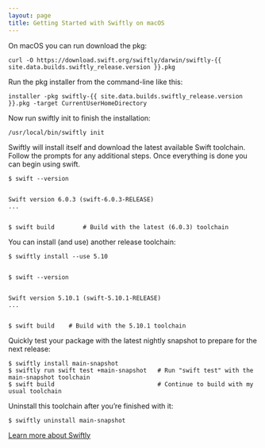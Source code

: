 ```yaml
---
layout: page
title: Getting Started with Swiftly on macOS
---
```


On macOS you can run download the pkg:
```
curl -O https://download.swift.org/swiftly/darwin/swiftly-{{ site.data.builds.swiftly_release.version }}.pkg
```

Run the pkg installer from the command-line like this:
```
installer -pkg swiftly-{{ site.data.builds.swiftly_release.version }}.pkg -target CurrentUserHomeDirectory
```

Now run swiftly init to finish the installation:
```
/usr/local/bin/swiftly init
```
Swiftly will install itself and download the latest available Swift toolchain. Follow the prompts for any additional steps. Once everything is done you can begin using swift.
```
$ swift --version


Swift version 6.0.3 (swift-6.0.3-RELEASE)
...


$ swift build        # Build with the latest (6.0.3) toolchain
```

You can install (and use) another release toolchain:
```
$ swiftly install --use 5.10


$ swift --version


Swift version 5.10.1 (swift-5.10.1-RELEASE)
...


$ swift build    # Build with the 5.10.1 toolchain
```

Quickly test your package with the latest nightly snapshot to prepare for the next release:
```
$ swiftly install main-snapshot
$ swiftly run swift test +main-snapshot   # Run "swift test" with the main-snapshot toolchain
$ swift build                             # Continue to build with my usual toolchain
```

Uninstall this toolchain after you’re finished with it:
```
$ swiftly uninstall main-snapshot
```

[Learn more about Swiftly](https://www.swift.org/swiftly/documentation/swiftlydocs)